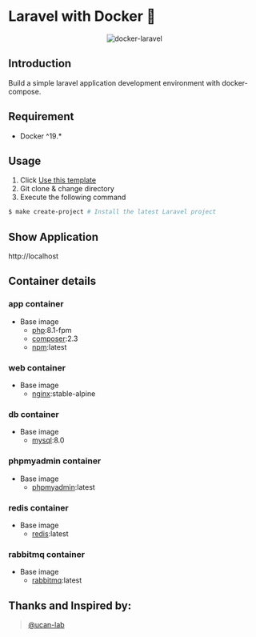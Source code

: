 # Laravel with Docker 🐳

<p align="center">
    <img src="https://digitalwiki.info/storage/uploads/images/Lm3lcerkhX29YvXuR1EO8gDOeEUX4iy3mO3HIVDG.png" alt="docker-laravel">
</p>

## Introduction

Build a simple laravel application development environment with docker-compose.


## Requirement
- Docker ^19.*

## Usage

1. Click [Use this template](https://github.com/agungprsty/laravel-with-docker/generate)
2. Git clone & change directory
3. Execute the following command

```bash
$ make create-project # Install the latest Laravel project
```

## Show Application
http://localhost

## Container details

### app container

- Base image
  - [php](https://hub.docker.com/_/php):8.1-fpm
  - [composer](https://hub.docker.com/_/composer):2.3
  - [npm](https://deb.nodesource.com/setup_lts.x):latest

### web container

- Base image
  - [nginx](https://hub.docker.com/_/nginx):stable-alpine

### db container

- Base image
  - [mysql](https://hub.docker.com/_/mysql):8.0

### phpmyadmin container

- Base image
  - [phpmyadmin](https://hub.docker.com/_/phpmyadmin):latest

### redis container

- Base image
  - [redis](https://hub.docker.com/_/redis):latest

### rabbitmq container

- Base image
  - [rabbitmq](https://hub.docker.com/_/rabbitmq):latest

## Thanks and Inspired by:
> [@ucan-lab](https://github.com/ucan-lab)